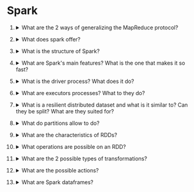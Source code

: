 # Spark

1. <details markdown=1><summary markdown="span"> What are the 2 ways of generalizing the MapReduce protocol? </summary>

    \
    Generalizations:
    - ==adding more than 2 ranks==: as long as the data flow goes in one direction the recovery is possible even at intermediate ranks
    - allowing for ==more functions== than just map and reduce

</details>

2. <details markdown=1><summary markdown="span"> What does spark offer? </summary>

    \
    On top of MapReduce functions, it allows for:
    - fast data sharing
    - general execution graphs 
    - richer functions 

</details>

3. <details markdown=1><summary markdown="span"> What is the structure of Spark? </summary>

    \
    ![](../../../static/BIG/sp1.png) \
    Note that spark ==does not provide a storage solution==, but APIs for the most common solutions.

</details>

4. <details markdown=1><summary markdown="span">  What are Spark's main features? What is the one that makes it so fast?</summary>

    \
    Features:
    - fault tolerance
    - ==in memory chaching== (no persistence on memory)
    - can be executed locally or on a cluster 

</details>

5. <details markdown=1><summary markdown="span"> What is the driver process? What does it do? </summary>

    \
    ==Runs the entry point== for the application and acts as an "orchestrator". It is ==equivalent to the master node== in MapReduce terminology. It's ==represented by a spark context==.

</details>

6. <details markdown=1><summary markdown="span"> What are executors processes? What to they do? </summary>

    \
    These processes ==complete the task assigned by the driver and return a feedback==. It is ==analogous to the workers== in MapReduce.

</details>

7. <details markdown=1><summary markdown="span"> What is a resilient distributed dataset and what is it similar to? Can they be split? What are they suited for?</summary>

    \
    A ==RDD is an abstraction used by spark to indicate a collection of elements of the same type==. It is ==similar to the key-value pairs== of MapReduce. \
    RDDs ==can be split into partitions== and spread across multiple nodes of the cluster in chunks. \
    ==Ideal for apps that apply operations on the whole dataset.==

</details>

8. <details markdown=1><summary markdown="span"> What do partitions allow to do? </summary>

    \
    Partitioning allows to:
    - ==reuse data quicker==, since it "stays" loaded into the executors memory
    - ==parallelism==
   
</details>

9. <details markdown=1><summary markdown="span"> What are the characteristics of RDDs?</summary>

    \
    RDDs are:
    - ==immutable==
    - can be created from data stored on a DFS or using operations on an RDD
    - ==not necessarily materialized==: this allows for easy reconstruction (==a lineage of the transformations is kept instead==) and lazy materialization

</details>

10. <details markdown=1><summary markdown="span"> What operations are possible on an RDD? </summary>

    \
    Given an RDD $A$, we can perform:
    - a ==transformation==: creates RDD $B$ from $A$
    - an ==action==: launch a computation on the data in $A$, which ==returns a value== to the application
    - ==persistence==: save the RDD in main memory for later actions
   
</details>

11. <details markdown=1><summary markdown="span"> What are the 2 possible types of transformations? </summary>

    \
    Two main types:
    - ==narrow==: each partition of $A$ contributes ==at most to one== partition of $B$, requires no data transfer
    - ==wide==: each partition of $A$ contributes ==to more than one== partition of $B$, requires data transfer
   
</details>

12. <details markdown=1><summary markdown="span"> What are the possible actions?</summary>

    \
    An action is for example counting! Note that ==actions==, differently from transformations, ==require persistence in memory==.
   
</details>

13. <details markdown=1><summary markdown="span"> What are Spark dataframes?</summary>

    \
    They are ==similar to Pandas dataframes, but they are immutable==. Furthermore, ==they work leveraging the RDD architecture== previously explained, so they can be much faster than, say, a pandas dataframe.
   
</details>